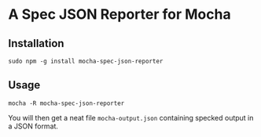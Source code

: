 # A Spec JSON Reporter for Mocha

## Installation

```
sudo npm -g install mocha-spec-json-reporter
```

## Usage

```
mocha -R mocha-spec-json-reporter
```

You will then get a neat file `mocha-output.json` containing specked output in a JSON format.
